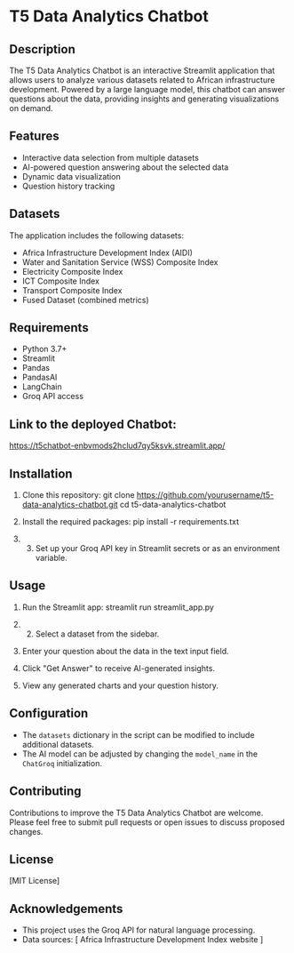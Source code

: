 

# T5 Data Analytics Chatbot

## Description
The T5 Data Analytics Chatbot is an interactive Streamlit application that allows users to analyze various datasets related to African infrastructure development. Powered by a large language model, this chatbot can answer questions about the data, providing insights and generating visualizations on demand.

## Features
- Interactive data selection from multiple datasets
- AI-powered question answering about the selected data
- Dynamic data visualization
- Question history tracking

## Datasets
The application includes the following datasets:
- Africa Infrastructure Development Index (AIDI)
- Water and Sanitation Service (WSS) Composite Index
- Electricity Composite Index
- ICT Composite Index
- Transport Composite Index
- Fused Dataset (combined metrics)

## Requirements
- Python 3.7+
- Streamlit
- Pandas
- PandasAI
- LangChain
- Groq API access

## Link to the deployed Chatbot:

https://t5chatbot-enbvmods2hclud7qy5ksvk.streamlit.app/

## Installation
1. Clone this repository:
   git clone https://github.com/yourusername/t5-data-analytics-chatbot.git
cd t5-data-analytics-chatbot

2. Install the required packages: pip install -r requirements.txt

3. 3. Set up your Groq API key in Streamlit secrets or as an environment variable.

## Usage
1. Run the Streamlit app: streamlit run streamlit_app.py

2. 2. Select a dataset from the sidebar.
3. Enter your question about the data in the text input field.
4. Click "Get Answer" to receive AI-generated insights.
5. View any generated charts and your question history.

## Configuration
- The `datasets` dictionary in the script can be modified to include additional datasets.
- The AI model can be adjusted by changing the `model_name` in the `ChatGroq` initialization.

## Contributing
Contributions to improve the T5 Data Analytics Chatbot are welcome. Please feel free to submit pull requests or open issues to discuss proposed changes.

## License
[MIT License]

## Acknowledgements
- This project uses the Groq API for natural language processing.
- Data sources: [ Africa Infrastructure Development Index website ]
